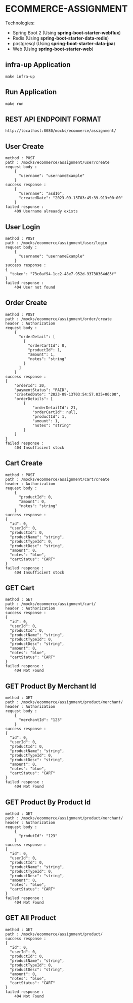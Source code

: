 # ECOMMERCE-ASSIGNMENT

Technologies:
  * Spring Boot 2 (Using <b>spring-boot-starter-webflux</b>)
  * Redis (Using <b>spring-boot-starter-data-redis</b>)
  * postgresql (Using <b>spring-boot-starter-data-jpa</b>)
  * Web (Using <b>spring-boot-starter-web</b>)
  

## infra-up Application
```
make infra-up
```

## Run Application
```
make run
```


## REST API ENDPOINT FORMAT
```
http://localhost:8080/mocks/ecommerce/assignment/
```

## User Create 
```
method : POST
path : /mocks/ecommerce/assignment/user/create
request body : 
    {
      "username": "usernameExample"
    }
success response :
    {
      "username": "asd16",
      "createdDate": "2023-09-13T03:45:39.913+00:00"
    }
failed response :
    409 Username alreaady exists
```

## User Login 
```
method : POST
path : /mocks/ecommerce/assignment/user/login
request body : 
    {
      "username": "usernameExample"
    }
success response :
{
  "token": "73c0af94-1cc2-48e7-952d-93730364d83f"
}
failed response :
    404 User not found
```

## Order Create 
```
method : POST
path : /mocks/ecommerce/assignment/order/create
header : Authorization
request body : 
    {
      "orderDetail": [
        {
          "orderCartId": 0,
          "productId": 1,
          "amount": 1,
          "notes": "string"
        }
      ]
    }
success response :
{
    "orderId": 20,
    "paymentStatus": "PAID",
    "craetedDate": "2023-09-13T03:54:57.035+00:00",
    "orderDetails": [
        {
            "orderDetailId": 21,
            "orderCartId": null,
            "productId": 1,
            "amount": 1,
            "notes": "string"
        }
    ]
}
failed response :
    404 Insufficient stock
```

## Cart Create 
```
method : POST
path : /mocks/ecommerce/assignment/cart/create
header : Authorization
request body : 
    {
      "productId": 0,
      "amount": 0,
      "notes": "string"
    }
success response :
{
  "id": 0,
  "userId": 0,
  "productId": 0,
  "productName": "string",
  "productTypeId": 0,
  "productDesc": "string",
  "amount": 0,
  "notes": "blue",
  "cartStatus": "CART"
}
failed response :
    404 Insufficient stock
```

## GET Cart 
```
method : GET
path : /mocks/ecommerce/assignment/cart/
header : Authorization
success response :
{
  "id": 0,
  "userId": 0,
  "productId": 0,
  "productName": "string",
  "productTypeId": 0,
  "productDesc": "string",
  "amount": 0,
  "notes": "blue",
  "cartStatus": "CART"
}
failed response :
    404 Not Found
```

## GET Product By Merchant Id 
```
method : GET
path : /mocks/ecommerce/assignment/product/merchant/
header : Authorization
request body : 
    {
      "merchantId": "123"
    }
success response :
{
  "id": 0,
  "userId": 0,
  "productId": 0,
  "productName": "string",
  "productTypeId": 0,
  "productDesc": "string",
  "amount": 0,
  "notes": "blue",
  "cartStatus": "CART"
}
failed response :
    404 Not Found
```

## GET Product By Product Id
```
method : GET
path : /mocks/ecommerce/assignment/product/merchant/
header : Authorization
request body : 
    {
      "produtId": "123"
    }
success response :
{
  "id": 0,
  "userId": 0,
  "productId": 0,
  "productName": "string",
  "productTypeId": 0,
  "productDesc": "string",
  "amount": 0,
  "notes": "blue",
  "cartStatus": "CART"
}
failed response :
    404 Not Found
```

## GET All Product
```
method : GET
path : /mocks/ecommerce/assignment/product/
success response :
{
  "id": 0,
  "userId": 0,
  "productId": 0,
  "productName": "string",
  "productTypeId": 0,
  "productDesc": "string",
  "amount": 0,
  "notes": "blue",
  "cartStatus": "CART"
}
failed response :
    404 Not Found
```



